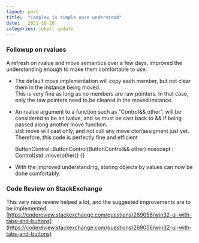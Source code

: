 ```yaml
---
layout: post
title:  "Complex is simple once understood"
date:   2021-10-20
categories: jekyll update
---
```


### Followup on rvalues

A refresh on rvalue and move semantics over a few days, improved the understanding enough to make them comfortable to use.
- The default move implementation will copy each member, but not clear them in the instance being moved.  
This is very fine as long as no members are raw pointers. In that case, only the raw pointers need to be cleared in the moved instance.

- An rvalue argument to a function such as "Control&& other", will be considered to be an lvalue, and so must be cast back to && if being passed along another move function.  
std::move will cast only, and not call any move ctor/assigment just yet.  
Therefore, this code is perfectly fine and efficient


    ButtonControl::ButtonControl(ButtonControl&& other) noexcept :
    	Control{std::move(other)} {}

- With the improved understanding, storing objects by values can now be done comfortably.

### Code Review on StackExchange

This very nice review helped a lot, and the suggested improvements are to be implemented.  
[https://codereview.stackexchange.com/questions/269056/win32-ui-with-tabs-and-buttons](https://codereview.stackexchange.com/questions/269056/win32-ui-with-tabs-and-buttons)
